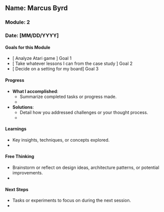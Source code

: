 
## Name: Marcus Byrd
### Module: 2


### Date: [MM/DD/YYYY]

#### Goals for this Module

- [ Analyze Atari game ] Goal 1
- [ Take whatever lessons I can from the case study ] Goal 2
- [ Decide on a setting for my board] Goal 3


#### Progress
- **What I accomplished**:
  - Summarize completed tasks or progress made.
  - <!--I was albe to analyze Double Dragon as best as I could. Given it's horrible gameplay and unfair AI, I only made it to Abobo before tapping out. It did help me understand how much visuals and feedback play a key factor in a game.
  - As the lack of those two aspects greatly effected my experience with the game. -->
- **Challenges faced**:
  - Describe blockers, bugs, or issues encountered.
  -  <!-- The hardest challenge for the Case Study was trying to beat the game lol. This is probably one of the most difficult and fustrating games I have ever played. -->
- **Solutions**:
  - Detail how you addressed challenges or your thought process.
  -  <!--Your entry here or N/A if not applicable for this entry-->

#### Learnings
- Key insights, techniques, or concepts explored.
-  <!--Feeback, audio, visuals, and lack of clear setting can turn a good game into a bad one when being ported to a system from a previous generation. Sometimes it's best to port a game even if you can. -->

#### Free Thinking
- Brainstorm or reflect on design ideas, architecture patterns, or potential improvements.
-  <!-- N/A --> 

#### Next Steps
- Tasks or experiments to focus on during the next session.
-  <!-- N/A -->

